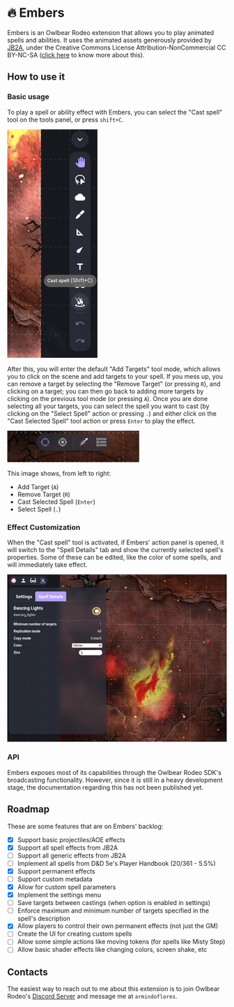 # 🔥 Embers
Embers is an Owlbear Rodeo extension that allows you to play animated spells and abilities. It uses the animated assets generously provided by [JB2A](https://jb2a.com/), under the Creative Commons License Attribution-NonCommercial CC BY-NC-SA ([click here](https://creativecommons.org/licenses/by-nc-sa/4.0/) to know more about this).

## How to use it
### Basic usage
To play a spell or ability effect with Embers, you can select the "Cast spell" tool on the tools panel, or press `shift+C`.

![Tool Panel](./images/toolpanel.png)

After this, you will enter the default "Add Targets" tool mode, which allows you to click on the scene and add targets to your spell. If you mess up, you can remove a target by selecting the "Remove Target" (or pressing `R`), and clicking on a target; you can then go back to adding more targets by clicking on the previous tool mode (or pressing `A`).
Once you are done selecting all your targets, you can select the spell you want to cast (by clicking on the "Select Spell" action or pressing `.`) and either click on the "Cast Selected Spell" tool action or press `Enter` to play the effect.

![Tool Modes](./images/toolmodes.png)

This image shows, from left to right: 
* Add Target (`A`)
* Remove Target (`R`)
* Cast Selected Spell (`Enter`)
* Select Spell (`.`)

### Effect Customization
When the "Cast spell" tool is activated, if Embers' action panel is opened, it will switch to the "Spell Details" tab and show the currently selected spell's properties. Some of these can be edited, like the color of some spells, and will immediately take effect.

![Spell Details](./images/spelldetails.png)

### API
Embers exposes most of its capabilities through the Owlbear Rodeo SDK's broadcasting functionality. However, since it is still in a heavy development stage, the documentation regarding this has not been published yet.

## Roadmap
These are some features that are on Embers' backlog:

- [x] Support basic projectiles/AOE effects
- [x] Support all spell effects from JB2A
- [ ] Support all generic effects from JB2A
- [ ] Implement all spells from D&D 5e's Player Handbook (20/361 - 5.5%)
- [x] Support permanent effects
- [ ] Support custom metadata
- [x] Allow for custom spell parameters
- [x] Implement the settings menu
- [ ] Save targets between castings (when option is enabled in settings)
- [ ] Enforce maximum and minimum number of targets specified in the spell's description
- [x] Allow players to control their own permanent effects (not just the GM)
- [ ] Create the UI for creating custom spells
- [ ] Allow some simple actions like moving tokens (for spells like Misty Step)
- [ ] Allow basic shader effects like changing colors, screen shake, etc

## Contacts
The easiest way to reach out to me about this extension is to join Owlbear Rodeo's [Discord Server](https://discord.gg/u5RYMkV98s) and message me at `armindoflores`.
